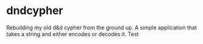 # dndcypher
Rebuilding my old d&amp;d cypher from the ground up. A simple application that takes a string and either encodes or decodes it.
Test